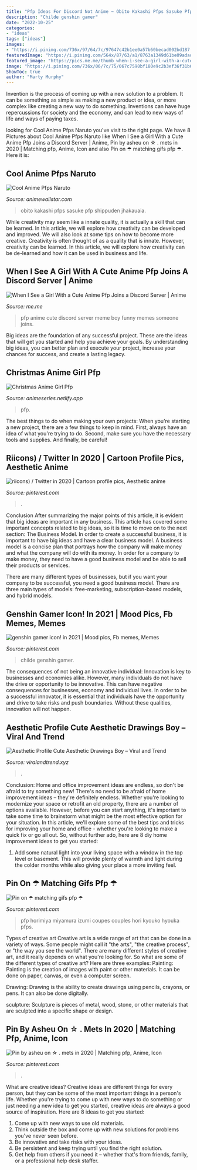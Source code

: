 ```yaml
---
title: "Pfp Ideas For Discord Not Anime ~ Obito Kakashi Pfps Sasuke Pfp Shippuden Jhakauaia"
description: "Childe genshin gamer"
date: "2022-10-25"
categories:
- "ideas"
tags: ["ideas"]
images:
- "https://i.pinimg.com/736x/97/64/7c/97647c42b1ee0a57b60becad002bd187.jpg"
featuredImage: "https://i.pinimg.com/564x/87/63/a1/8763a1349d61be09adad56ae0c2b066e.jpg"
featured_image: "https://pics.me.me/thumb_when-i-see-a-girl-with-a-cute-anime-pfp-71330142.png"
image: "https://i.pinimg.com/736x/06/7c/75/067c7590bf180e9c2b3ef36f31b69723.jpg"
ShowToc: true
author: "Marty Murphy"
---
```



Invention is the process of coming up with a new solution to a problem. It can be something as simple as making a new product or idea, or more complex like creating a new way to do something. Inventions can have huge repercussions for society and the economy, and can lead to new ways of life and ways of paying taxes.

	

		
looking for Cool Anime Pfps Naruto you've visit to the right page. We have 8 Pictures about Cool Anime Pfps Naruto like When I See a Girl With a Cute Anime Pfp Joins a Discord Server | Anime, Pin by asheu on ☆ . mets in 2020 | Matching pfp, Anime, Icon and also Pin on ☂ matching gifs pfp ☂. Here it is:
		
    
## Cool Anime Pfps Naruto

<img loading=lazy src="https://i.pinimg.com/564x/87/63/a1/8763a1349d61be09adad56ae0c2b066e.jpg" onerror="this.onerror=null;this.src='https://tse2.mm.bing.net/th?id=OIP.1jvzpmYvRNm89TfoErucqgHaHa&amp;pid=15.1';" alt="Cool Anime Pfps Naruto">

_Source: animewallstar.com_

>obito kakashi pfps sasuke pfp shippuden jhakauaia. 

	

While creativity may seem like a innate quality, it is actually a skill that can be learned. In this article, we will explore how creativity can be developed and improved. We will also look at some tips on how to become more creative.
Creativity is often thought of as a quality that is innate. However, creativity can be learned. In this article, we will explore how creativity can be de-learned and how it can be used in business and life.

    
## When I See A Girl With A Cute Anime Pfp Joins A Discord Server | Anime

<img loading=lazy src="https://pics.me.me/thumb_when-i-see-a-girl-with-a-cute-anime-pfp-71330142.png" onerror="this.onerror=null;this.src='https://tse4.mm.bing.net/th?id=OIP.n1-l1wDQ9FTULeIJV6VvLgAAAA&amp;pid=15.1';" alt="When I See a Girl With a Cute Anime Pfp Joins a Discord Server | Anime">

_Source: me.me_

>pfp anime cute discord server meme boy funny memes someone joins. 

	

Big ideas are the foundation of any successful project. These are the ideas that will get you started and help you achieve your goals. By understanding big ideas, you can better plan and execute your project, increase your chances for success, and create a lasting legacy.

    
## Christmas Anime Girl Pfp

<img loading=lazy src="https://i.pinimg.com/originals/83/5b/b4/835bb481022dd581fe7d3a599423947d.jpg" onerror="this.onerror=null;this.src='https://tse4.mm.bing.net/th?id=OIP.dyARUehCCrCrU61Xi3SLiQHaNK&amp;pid=15.1';" alt="Christmas Anime Girl Pfp">

_Source: animeseries.netlify.app_

>pfp. 

	

The best things to do when making your own projects:
When you're starting a new project, there are a few things to keep in mind. First, always have an idea of what you're trying to do. Second, make sure you have the necessary tools and supplies. And finally, be careful!

    
## Riicons) / Twitter In 2020 | Cartoon Profile Pics, Aesthetic Anime

<img loading=lazy src="https://i.pinimg.com/736x/06/7c/75/067c7590bf180e9c2b3ef36f31b69723.jpg" onerror="this.onerror=null;this.src='https://tse2.mm.bing.net/th?id=OIP.dLu6ehWR_TQZ-U7ZJGGPPwAAAA&amp;pid=15.1';" alt="riicons) / Twitter in 2020 | Cartoon profile pics, Aesthetic anime">

_Source: pinterest.com_

>. 

	

Conclusion
After summarizing the major points of this article, it is evident that big ideas are important in any business. This article has covered some important concepts related to big ideas, so it is time to move on to the next section: The Business Model.
In order to create a successful business, it is important to have big ideas and have a clear business model. A business model is a concise plan that portrays how the company will make money and what the company will do with its money. In order for a company to make money, they need to have a good business model and be able to sell their products or services. 

There are many different types of businesses, but if you want your company to be successful, you need a good business model. There are three main types of models: free-marketing, subscription-based models, and hybrid models.

    
## Genshin Gamer Icon! In 2021 | Mood Pics, Fb Memes, Memes

<img loading=lazy src="https://i.pinimg.com/736x/00/2f/1e/002f1e72350f3ad3a9cdbf0ca4d9e4ba.jpg" onerror="this.onerror=null;this.src='https://tse2.mm.bing.net/th?id=OIP.ySmH7Cku34SxglOXaw8pbAHaHa&amp;pid=15.1';" alt="genshin gamer icon! in 2021 | Mood pics, Fb memes, Memes">

_Source: pinterest.com_

>childe genshin gamer. 

	

The consequences of not being an innovative individual:
Innovation is key to businesses and economies alike. However, many individuals do not have the drive or opportunity to be innovative. This can have negative consequences for businesses, economy and individual lives. In order to be a successful innovator, it is essential that individuals have the opportunity and drive to take risks and push boundaries. Without these qualities, innovation will not happen.

    
## Aesthetic Profile Cute Aesthetic Drawings Boy – Viral And Trend

<img loading=lazy src="https://i.pinimg.com/originals/63/af/5d/63af5dced48bc1957a75bd595e974fea.jpg" onerror="this.onerror=null;this.src='https://tse4.mm.bing.net/th?id=OIP.7q-l1nJXX8sIBOa-jfe_WwHaHa&amp;pid=15.1';" alt="Aesthetic Profile Cute Aesthetic Drawings Boy – Viral and Trend">

_Source: viralandtrend.xyz_

>. 

	

Conclusion: Home and office improvement ideas are endless, so don't be afraid to try something new!
There's no need to be afraid of home improvement ideas – they're definitely endless. Whether you're looking to modernize your space or retrofit an old property, there are a number of options available. However, before you can start anything, it's important to take some time to brainstorm what might be the most effective option for your situation. In this article, we'll explore some of the best tips and tricks for improving your home and office - whether you're looking to make a quick fix or go all out. So, without further ado, here are 8 diy home improvement ideas to get you started: 
1) Add some natural light into your living space with a window in the top level or basement. This will provide plenty of warmth and light during the colder months while also giving your place a more inviting feel.

    
## Pin On ☂ Matching Gifs Pfp ☂

<img loading=lazy src="https://i.pinimg.com/736x/97/64/7c/97647c42b1ee0a57b60becad002bd187.jpg" onerror="this.onerror=null;this.src='https://tse3.mm.bing.net/th?id=OIP.eptM_sJebjeNtV1mTezuXwHaJ_&amp;pid=15.1';" alt="Pin on ☂ matching gifs pfp ☂">

_Source: pinterest.com_

>pfp horimiya miyamura izumi coupes couples hori kyouko hyouka pfps. 

	

Types of creative art
Creative art is a wide range of art that can be done in a variety of ways. Some people might call it "the arts", "the creative process", or "the way you see the world". There are many different styles of creative art, and it really depends on what you're looking for. So what are some of the different types of creative art? Here are three examples: 
Painting: Painting is the creation of images with paint or other materials. It can be done on paper, canvas, or even a computer screen.

Drawing: Drawing is the ability to create drawings using pencils, crayons, or pens. It can also be done digitally.

 sculpture: Sculpture is pieces of metal, wood, stone, or other materials that are sculpted into a specific shape or design.

    
## Pin By Asheu On ☆ . Mets In 2020 | Matching Pfp, Anime, Icon

<img loading=lazy src="https://i.pinimg.com/736x/47/31/8a/47318ab82bd6d41f3b4d218b292a704a.jpg" onerror="this.onerror=null;this.src='https://tse4.mm.bing.net/th?id=OIP.tzgG2Gx0tOnZXcpcZ7EZBgAAAA&amp;pid=15.1';" alt="Pin by asheu on ☆ . mets in 2020 | Matching pfp, Anime, Icon">

_Source: pinterest.com_

>. 

	

What are creative ideas?
Creative ideas are different things for every person, but they can be some of the most important things in a person's life. Whether you're trying to come up with new ways to do something or just needing a new idea to get you started, creative ideas are always a good source of inspiration. Here are 8 ideas to get you started: 
1. Come up with new ways to use old materials.
2. Think outside the box and come up with new solutions for problems you've never seen before.
3. Be innovative and take risks with your ideas.
4. Be persistent and keep trying until you find the right solution. 
5. Get help from others if you need it – whether that's from friends, family, or a professional help desk staffer. 

